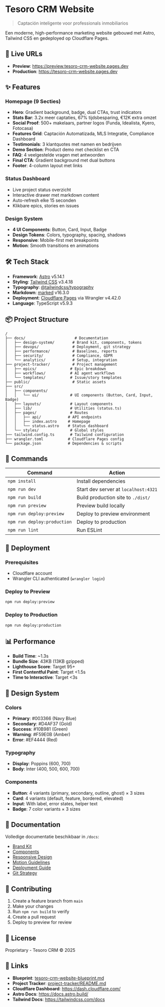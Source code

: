 # Tesoro CRM Website

> Captación inteligente voor professionals inmobiliarios

Een moderne, high-performance marketing website gebouwd met Astro, Tailwind CSS en gedeployed op Cloudflare Pages.

## 🚀 Live URLs

- **Preview**: https://preview.tesoro-crm-website.pages.dev
- **Production**: https://tesoro-crm-website.pages.dev

## ✨ Features

### Homepage (9 Secties)
- **Hero**: Gradient background, badge, dual CTAs, trust indicators
- **Stats Bar**: 3.2x meer captaties, 67% tijdsbesparing, €12K extra omzet
- **Social Proof**: 500+ makelaars, partner logos (Funda, Idealista, Kyero, Fotocasa)
- **Features Grid**: Captación Automatizada, MLS Integratie, Compliance Dashboard
- **Testimonials**: 3 klantquotes met namen en bedrijven
- **Demo Section**: Product demo met checklist en CTA
- **FAQ**: 4 veelgestelde vragen met antwoorden
- **Final CTA**: Gradient background met dual buttons
- **Footer**: 4-column layout met links

### Status Dashboard
- Live project status overzicht
- Interactive drawer met markdown content
- Auto-refresh elke 15 seconden
- Klikbare epics, stories en issues

### Design System
- **4 UI Components**: Button, Card, Input, Badge
- **Design Tokens**: Colors, typography, spacing, shadows
- **Responsive**: Mobile-first met breakpoints
- **Motion**: Smooth transitions en animations

## 🛠️ Tech Stack

- **Framework**: [Astro](https://astro.build) v5.14.1
- **Styling**: [Tailwind CSS](https://tailwindcss.com) v3.4.18
- **Typography**: [@tailwindcss/typography](https://tailwindcss.com/docs/typography-plugin)
- **Markdown**: [marked](https://marked.js.org/) v16.3.0
- **Deployment**: [Cloudflare Pages](https://pages.cloudflare.com) via Wrangler v4.42.0
- **Language**: TypeScript v5.9.3

## 📦 Project Structure

```
/
├── docs/                      # Documentation
│   ├── design-system/        # Brand kit, components, tokens
│   ├── devops/               # Deployment, git strategy
│   ├── performance/          # Baselines, reports
│   ├── security/             # Compliance, GDPR
│   └── analytics/            # Setup, integration
├── project-tracker/          # Project management
│   ├── epics/               # Epic breakdown
│   ├── workflows/           # AI agent workflows
│   └── templates/           # Issue/story templates
├── public/                   # Static assets
├── src/
│   ├── components/
│   │   └── ui/              # UI components (Button, Card, Input, Badge)
│   ├── layouts/             # Layout components
│   ├── lib/                 # Utilities (status.ts)
│   ├── pages/               # Routes
│   │   ├── api/            # API endpoints
│   │   ├── index.astro     # Homepage
│   │   └── status.astro    # Status dashboard
│   └── styles/              # Global styles
├── tailwind.config.ts       # Tailwind configuration
├── wrangler.toml           # Cloudflare Pages config
└── package.json            # Dependencies & scripts
```

## 🧞 Commands

| Command | Action |
|---------|--------|
| `npm install` | Install dependencies |
| `npm run dev` | Start dev server at `localhost:4321` |
| `npm run build` | Build production site to `./dist/` |
| `npm run preview` | Preview build locally |
| `npm run deploy:preview` | Deploy to preview environment |
| `npm run deploy:production` | Deploy to production |
| `npm run lint` | Run ESLint |

## 🚀 Deployment

### Prerequisites
- Cloudflare account
- Wrangler CLI authenticated (`wrangler login`)

### Deploy to Preview
```bash
npm run deploy:preview
```

### Deploy to Production
```bash
npm run deploy:production
```

## 📊 Performance

- **Build Time**: ~1.3s
- **Bundle Size**: 43KB (13KB gzipped)
- **Lighthouse Score**: Target 95+
- **First Contentful Paint**: Target <1.5s
- **Time to Interactive**: Target <3s

## 🎨 Design System

### Colors
- **Primary**: #003366 (Navy Blue)
- **Secondary**: #D4AF37 (Gold)
- **Success**: #10B981 (Green)
- **Warning**: #F59E0B (Amber)
- **Error**: #EF4444 (Red)

### Typography
- **Display**: Poppins (600, 700)
- **Body**: Inter (400, 500, 600, 700)

### Components
- **Button**: 4 variants (primary, secondary, outline, ghost) × 3 sizes
- **Card**: 4 variants (default, feature, bordered, elevated)
- **Input**: With label, error states, helper text
- **Badge**: 7 color variants × 3 sizes

## 📝 Documentation

Volledige documentatie beschikbaar in `/docs`:
- [Brand Kit](docs/design-system/brand-kit.md)
- [Components](docs/design-system/components.md)
- [Responsive Design](docs/design-system/responsive.md)
- [Motion Guidelines](docs/design-system/motion.md)
- [Deployment Guide](docs/devops/deployment.md)
- [Git Strategy](docs/devops/git-strategy.md)

## 🤝 Contributing

1. Create a feature branch from `main`
2. Make your changes
3. Run `npm run build` to verify
4. Create a pull request
5. Deploy to preview for review

## 📄 License

Proprietary - Tesoro CRM © 2025

## 🔗 Links

- **Blueprint**: [tesoro-crm-website-blueprint.md](tesoro-crm-website-blueprint.md)
- **Project Tracker**: [project-tracker/README.md](project-tracker/README.md)
- **Cloudflare Dashboard**: https://dash.cloudflare.com/
- **Astro Docs**: https://docs.astro.build/
- **Tailwind Docs**: https://tailwindcss.com/docs
